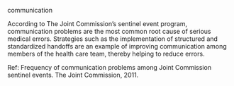 communication

According to The Joint Commission’s sentinel event program, communication problems are the most common root cause of serious medical errors. Strategies such as the implementation of structured and standardized handoffs are an example of improving communication among members of the health care team, thereby helping to reduce errors.

Ref:  Frequency of communication problems among Joint Commission sentinel events. The Joint Commission, 2011.